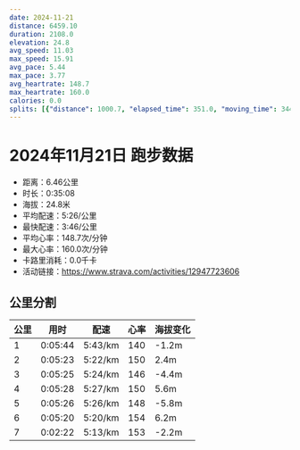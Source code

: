 ```yaml
---
date: 2024-11-21
distance: 6459.10
duration: 2108.0
elevation: 24.8
avg_speed: 11.03
max_speed: 15.91
avg_pace: 5.44
max_pace: 3.77
avg_heartrate: 148.7
max_heartrate: 160.0
calories: 0.0
splits: [{"distance": 1000.7, "elapsed_time": 351.0, "moving_time": 344.0, "average_speed": 2.91, "pace": 5.7273883161512025, "average_heartrate": 140.03834808259586, "elevation_difference": -1.2, "split_number": 1}, {"distance": 1000.5, "elapsed_time": 323.0, "moving_time": 323.0, "average_speed": 3.1, "pace": 5.376354838709677, "average_heartrate": 150.61300309597524, "elevation_difference": 2.4, "split_number": 2}, {"distance": 1000.4, "elapsed_time": 325.0, "moving_time": 325.0, "average_speed": 3.08, "pace": 5.411266233766233, "average_heartrate": 146.87692307692308, "elevation_difference": -4.4, "split_number": 3}, {"distance": 1001.1, "elapsed_time": 328.0, "moving_time": 328.0, "average_speed": 3.05, "pace": 5.464491803278689, "average_heartrate": 150.85889570552146, "elevation_difference": 5.6, "split_number": 4}, {"distance": 997.9, "elapsed_time": 326.0, "moving_time": 326.0, "average_speed": 3.06, "pace": 5.446633986928104, "average_heartrate": 148.08895705521473, "elevation_difference": -5.8, "split_number": 5}, {"distance": 999.6, "elapsed_time": 320.0, "moving_time": 320.0, "average_speed": 3.12, "pace": 5.341891025641025, "average_heartrate": 154.021875, "elevation_difference": 6.2, "split_number": 6}, {"distance": 452.8, "elapsed_time": 146.0, "moving_time": 142.0, "average_speed": 3.19, "pace": 5.224670846394984, "average_heartrate": 153.8450704225352, "elevation_difference": -2.2, "split_number": 7}]
---
```


# 2024年11月21日 跑步数据

- 距离：6.46公里
- 时长：0:35:08
- 海拔：24.8米
- 平均配速：5:26/公里
- 最快配速：3:46/公里
- 平均心率：148.7次/分钟
- 最大心率：160.0次/分钟
- 卡路里消耗：0.0千卡
- 活动链接：https://www.strava.com/activities/12947723606

## 公里分割

| 公里 | 用时 | 配速 | 心率 | 海拔变化 |
|------|------|------|------|------|
| 1 | 0:05:44 | 5:43/km | 140 | -1.2m |
| 2 | 0:05:23 | 5:22/km | 150 | 2.4m |
| 3 | 0:05:25 | 5:24/km | 146 | -4.4m |
| 4 | 0:05:28 | 5:27/km | 150 | 5.6m |
| 5 | 0:05:26 | 5:26/km | 148 | -5.8m |
| 6 | 0:05:20 | 5:20/km | 154 | 6.2m |
| 7 | 0:02:22 | 5:13/km | 153 | -2.2m |

